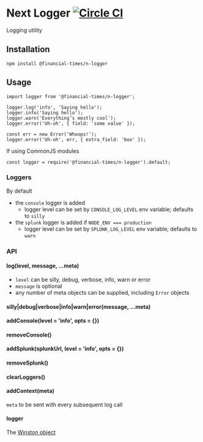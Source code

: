 # Next Logger [![Circle CI](https://circleci.com/gh/Financial-Times/n-logger.svg?style=svg)](https://circleci.com/gh/Financial-Times/n-logger)

Logging utility

## Installation

    npm install @financial-times/n-logger


## Usage

    import logger from '@financial-times/n-logger';

    logger.log('info', 'Saying hello');
    logger.info('Saying hello');
    logger.warn('Everything’s mostly cool');
    logger.error('Uh-oh', { field: 'some value' });

    const err = new Error('Whoops!');
    logger.error('Uh-oh', err, { extra_field: 'boo' });

If using CommonJS modules

    const logger = require('@financial-times/n-logger').default;

### Loggers

By default

  * the `console` logger is added
    * logger level can be set by `CONSOLE_LOG_LEVEL` env variable; defaults to `silly`
  * the `splunk` logger is added if `NODE_ENV === production`
    * logger level can be set by `SPLUNK_LOG_LEVEL` env variable; defaults to `warn`

### API

#### log(level, message, ...meta)

 * `level` can be silly, debug, verbose, info, warn or error
 * `message` is optional
 * any number of meta objects can be supplied, including `Error` objects

#### silly|debug|verbose|info|warn|error(message, ...meta)

#### addConsole(level = 'info', opts = {})

#### removeConsole()

#### addSplunk(splunkUrl, level = 'info', opts = {})

#### removeSplunk()

#### clearLoggers()

#### addContext(meta)
`meta` to be sent with every subsequent log call

#### logger

The [Winston object](https://github.com/winstonjs/winston)

